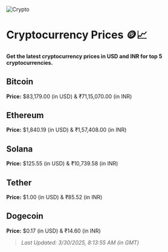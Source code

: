 
![Crypto](https://www.techguide.com.au/wp-content/uploads/2020/11/crypto3.jpeg)

# Cryptocurrency Prices 🪙📈

#### Get the latest cryptocurrency prices in USD and INR for top 5 cryptocurrencies.

## Bitcoin

**Price:** $83,179.00 (in USD) & ₹71,15,070.00 (in INR)

## Ethereum

**Price:** $1,840.19 (in USD) & ₹1,57,408.00 (in INR)

## Solana

**Price:** $125.55 (in USD) & ₹10,739.58 (in INR)

## Tether

**Price:** $1.00 (in USD) & ₹85.52 (in INR)

## Dogecoin

**Price:** $0.17 (in USD) & ₹14.60 (in INR)

> _Last Updated: 3/30/2025, 8:13:55 AM (in GMT)_
